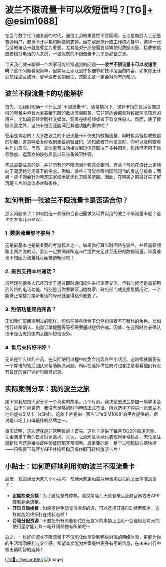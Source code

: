 # 波兰不限流量卡可以收短信吗？[[TG💪+ @esim1088](https://t.me/s/esim1088)]

在当今数字化飞速发展的时代，通信工具的重要性不言而喻。无论是商务人士还是普通用户，都离不开手机和网络的支持。而在欧洲旅行或工作的人群中，选择一张合适的电话卡就显得尤为重要。尤其是对于那些需要频繁使用数据流量、接收短信或者拨打电话的人来说，一张优质的不限流量卡几乎是必备之选。

今天我们就来聊聊一个大家可能经常遇到的问题——**波兰不限流量卡可以收短信吗**？这个问题看似简单，但实际上涉及到许多细节和技术层面的内容。如果你正计划前往波兰旅行、留学或者长期居住，这篇文章一定会对你有所帮助。

## 波兰不限流量卡的功能解析

首先，让我们明确一下什么是“不限流量卡”。通常情况下，这种卡指的是运营商提供的套餐中包含大量甚至无限的数据流量服务。它非常适合那些对数据需求较高的用户，比如需要经常刷社交媒体、观看在线视频或者下载文件的人。然而，除了数据流量之外，这张卡是否还能满足其他功能的需求呢？

答案是肯定的！大多数波兰的不限流量卡不仅支持数据流量，同时也具备接收短信的功能。这意味着当你收到重要的验证码、通知或者其他信息时，你可以及时查看并作出反应。当然，具体能否成功接收到短信还取决于多种因素，包括但不限于信号强度、运营商的服务质量以及设备兼容性等。

不过需要注意的是，并非所有的不限流量卡都完全相同。有些卡可能在设计上更倾向于满足特定场景下的需求。例如，某些卡可能会限制国际短信的发送与接收；而另一些卡则会针对特定国家或地区优化其服务范围。因此，在购买之前最好先了解清楚卡片的具体条款和条件。

## 如何判断一张波兰不限流量卡是否适合你？

那么问题来了：如何挑选一款既符合自己需求又可靠实用的波兰不限流量卡呢？这里给大家几点建议：

### 1. 数据流量够不够用？
这是最基本也是最重要的考量标准之一。如果你打算长时间待在波兰，并且需要频繁上网冲浪的话，那么一定要确保所选卡片提供充足甚至无限的数据流量。毕竟谁也不想因为流量耗尽而被迫断网吧！

### 2. 是否支持本地通话？
虽然现在很多人已经习惯于通过即时通讯软件进行语音交流，但有时候还是需要用到传统的电话功能。特别是当你要联系当地商家、政府部门或是紧急情况时，一个能够正常拨打接听电话的号码就显得格外重要了。

### 3. 短信功能是否完备？
正如我们前面提到过的那样，短信在某些场合下仍然扮演着不可替代的角色。比如银行转账确认、电商订单提醒等等都需要通过短信完成。因此，在选购时务必确认该卡是否支持国内及国际短信服务。

### 4. 售后支持好不好？
无论是什么样的产品，在实际使用过程中难免会出现各种小状况。这时候就需要有一个靠谱的售后团队来帮助解决问题。所以在选择供应商时也要注意看看他们有没有良好的客户评价和服务记录。

## 实际案例分享：我的波兰之旅

接下来我想跟大家分享一个真实的故事。几个月前，我决定去波兰参加一场学术会议。由于时间紧迫，我没有足够的时间申请正式签证，所以选择了购买一张波兰本地的虚拟SIM卡（eSIM）。这款卡片是由一家名叫“eSIM1088”的平台提供的，据说是市场上口碑最好的品牌之一。

事实证明，这次选择是非常明智的！首先，这张卡提供了每月10GB的高速流量，完全满足了我的日常浏览需求。其次，它的短信功能也表现得非常稳定，无论是注册新账号还是接收邮件验证码都非常顺利。最重要的是，整个过程超级方便快捷——只需要下载官方APP并按照指示操作即可轻松激活卡片！

## 小贴士：如何更好地利用你的波兰不限流量卡

最后，我还想给大家几个小技巧，帮助大家更加高效地使用自己的波兰不限流量卡：

- **定期检查余额**：为了避免意外停机，建议每隔几天就登录运营商官网或者APP查看剩余流量。
- **开启自动续费**：如果觉得手动充值麻烦的话，可以选择开通自动续费服务，这样就能始终保持在线状态啦！
- **合理分配资源**：不要把所有流量都花在无意义的事情上面哦～合理规划每天的使用量才能让每一笔开销都物有所值呢～

总之，一张好的波兰不限流量卡不仅能让你享受到畅快淋漓的网络体验，更能为你的生活增添便利与安全感。希望本文能为大家提供更多有用的信息，在未来出行中做出最明智的选择！

[[TG💪+ @esim1088](https://t.me/s/esim1088) ![Image](https://i.postimg.cc/4NQfJmqS/Snipaste-2025-05-13-00-14-12.png)]